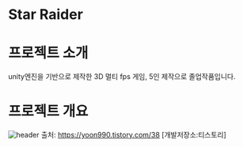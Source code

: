 # Star Raider
# 프로젝트 소개
unity엔진을 기반으로 제작한 3D 멀티 fps 게임, 5인 제작으로 졸업작품입니다.

# 프로젝트 개요
![header](https://capsule-render.vercel.app/api?type=wave&color=auto&height=300&section=header&text=capsule%20render&fontSize=90)
출처: https://yoon990.tistory.com/38 [개발저장소:티스토리]
